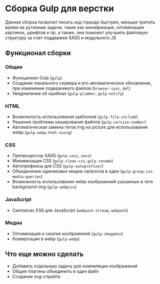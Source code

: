 # Сборка Gulp для верстки
Данная сборка позволит писать код гораздо быстрее, меньше тратить время на рутинные задачи, такие как минификация, оптимизация картинок, шрифтов и пр, а также, она поможет улучшить файловую структуру за счет поддержки SASS и модульного JS

## Функционал сборки

### Общие
  * Функционал Gulp (`gulp`)
  * Создание локального сервера и его автоматическое обновление, при изменении содержимого файлов (`browser-sync`, `del`)
  * Уведомление об ошибках (`gulp-plumber`, `gulp-notify`)

### HTML
  * Возможность использования шаблонов (`gulp-file-include`)
  * Решение проблемы кеширования файлов (`gulp-version-number`)
  * Автоматическая замена тегов img на picture для использования webp (`gulp-webp-html-nosvg`)

### CSS
  * Препроцессор SASS (`gulp-sass`, `sass`)
  * Минимизация CSS (`gulp-clean-css`, `gulp-rename`)
  * Автопрефиксы для CSS (`gulp-autoprefixer`)
  * Объединение одинаковых медиа-запросов в один (`gulp-group-css-media-queries`)
  * Возможность использования webp изображений указанных в теге background-img (`gulp-webpcss`)

### JavaScript
  * Синтаксис ES6 для JavaScript (`webpack-stream`, `webpack`)

### Медиа
  * Оптимизация и сжатие изображений (`gulp-imagemin`)
  * Конвертация в webp (`gulp-webp`)


## Что еще можно сделать
  * Добавить отдельную задачу для компиляции изображений
  * Общие плагины объединить в один файл
  * Создание svg-спрайта